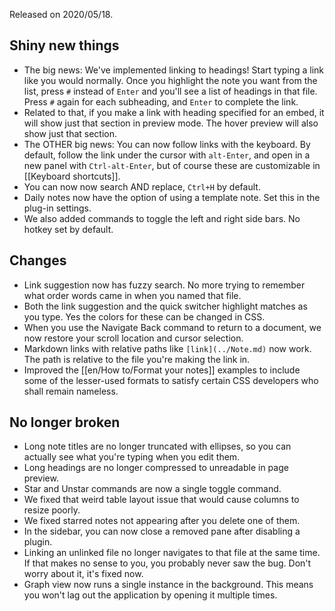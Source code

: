 Released on 2020/05/18.

## Shiny new things

-  The big news: We've implemented linking to headings! Start typing a link like you would normally. Once you highlight the note you want from the list, press `#` instead of `Enter` and you'll see a list of headings in that file. Press `#` again for each subheading, and `Enter` to complete the link.
- Related to that, if you make a link with heading specified for an embed, it will show just that section in preview mode. The hover preview will also show just that section. 
- The OTHER big news: You can now follow links with the keyboard. By default, follow the link under the cursor with `alt-Enter`, and open in a new panel with `Ctrl-alt-Enter`, but of course these are customizable in [[Keyboard shortcuts]].
- You can now now search AND replace, `Ctrl+H` by default.
- Daily notes now have the option of using a template note. Set this in the plug-in settings.
- We also added commands to toggle the left and right side bars. No hotkey set by default.


## Changes

- Link suggestion now has fuzzy search. No more trying to remember what order words came in when you named that file. 
- Both the link suggestion and the quick switcher highlight matches as you type. Yes the colors for these can be changed in CSS. 
- When you use the Navigate Back command to return to a document, we now restore your scroll location and cursor selection.
- Markdown links with relative paths like `[link](../Note.md)`  now work. The path is relative to the file you're making the link in. 
- Improved the [[en/How to/Format your notes]] examples to include some of the lesser-used formats to satisfy certain CSS developers who shall remain nameless. 


## No longer broken

- Long note titles are no longer truncated with ellipses, so you can actually see what you're typing when you edit them. 
- Long headings are no longer compressed to unreadable in page preview.
- Star and Unstar commands are now a single toggle command. 
- We fixed that weird table layout issue that would cause columns to resize poorly.
- We fixed starred notes not appearing after you delete one of them.
- In the sidebar, you can now close a removed pane after disabling a plugin. 
- Linking an unlinked file no longer navigates to that file at the same time. If that makes no sense to you, you probably never saw the bug. Don't worry about it, it's fixed now. 
- Graph view now runs a single instance in the background. This means you won't lag out the application by opening it multiple times. 